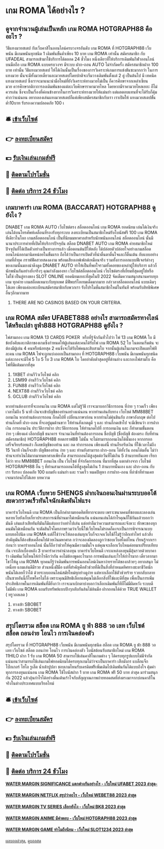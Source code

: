 # เกม ROMA ได้อย่างไร ?
## ดูจากจำนวนผู้เล่นเป็นหลัก เกม ROMA HOTGRAPH88 คืออะไร ?
วิธีแทงมวยสเตป กับเว็บคาสิโนออนไลน์ครบวงจรอันดับ เกม ROMA ที่ HOTGRAPH88 เว็บพนัน มีเกมพนันทุกชนิด 1 เดิมพันขั้นต่ำเพียง 10 บาท เกม ROMA เท่านั้น สมัครสมาชิก กับ UFADEAL สามารถเข้ามาใช้บริการได้ตลอด 24 ชั่วโมง หนึ่งเดียวที่ให้บริการเดิมพันกีฬาออนไลน์บนมือถือ เกม ROMA แบบครบวงจร มีระบบ ฝาก-ถอน AUTO ไม่จำกัดครั้ง สมัครสมาชิกฝาก 100 บาท เท่านั้น
วิธีแทงมวยสเตป ให้ได้เงินนั้นเป็นเรื่องของการวิเคราะห์เกมการแข่งขันซะมากกว่า ในการ แทงมวย นั้นจะมีทั้งมวยเดี่ยวและมวยสเตปโดยปกติจะเริ่มวางเดิมพันตั้งแต่ 2 คู่ เป็นต้นไป มี เทคนิคแทงมวยสเตป ซึ่งเราจะมาแนะนำมือใหม่ที่ยังวิเคราะห์ทางมวยไม่เป็น ก็ควรศึกษาจากเหล่าเซียนมวย ควรศึกษากติกาการลงเดิมพันของแต่ละเว็บศึกษาราคามวยไหล โดยหากมีราคามวยไหลเยอะ ก็ไม่ควรเล่น ซึ่งจะเป็นเรื่องที่ค่อนข้างยากในการวิเคราะห์ทางมวยให้แม่นยำ แต่ผลตอบแทนที่จะได้รับก็คุ้มค่ากว่าแน่นอน อยากลองเล่นแทงมวยสเตปก็แค่เพียงสมัครสมาชิกกับเรา เราเปิดให้ แทงมวยสเตปขั้นต่ำ10บาท รับรองความปลอดภัย 100 เ

## 🛎 [เข้าเว็บไซต์](https://bit.ly/3SdLNi2)
## 👉 [ลงทะเบียนสมัคร](https://bit.ly/3SdLNi2)
## 💵 [รับเงินเล่นเกมส์ฟรี](https://bit.ly/3dyRKHj)
## 👑 [ติดตามโปรโมชั่น](https://bit.ly/3dyRKHj)
## 📱 [ติดต่อ บริการ 24 ชัวโมง](https://bit.ly/3dyRKHj)

## เกมบาคาร่า เกม ROMA (BACCARAT) HOTGRAPH88 ดูยังไง ?
DNABET เกม ROMA AUTO เว็บไซต์ตรง สล็อตออนไลน์ เกม ROMA ยอดนิยม เล่นได้เงินจริง เล่นได้บนโทรศัพท์เคลื่อนที่รองรับทุกระบบ ลงทะเบียนเป็นสมาชิกใหม่รับโบนัสฟรี 100 เกม ROMA ที่เดียวในโลก เกมสล็อตออนไลน์ เป็นที่นิยมมหาศาลสำหรับนักพนันออนไลน์ สล็อตออนไลน์ นั้นมีนานาประการค่ายที่เปิดให้บริการปัจจุบัน สล็อต DNABET AUTO เกม ROMA ค่ายสมาชิกใหม่ปัจจุบันที่ได้เปิดตัวอย่างเป็นทางการแล้ว เมื่อตอนต้นปีให้หลัง ได้ปล่อยตัวปล่อยใจอย่างเกมสล็อตออนไลน์ออกมานิดหน่อยในขั้นแรก ถือได้ว่าเป็นการเปิดตัวที่น่าตื่นตาตื่นใจและก็ตื่นเต้น กับแบบอย่างเกมที่ล้ำยุค กราฟฟิคสวยสดงดงาม พร้อมเสียงเอฟเฟกต์เหมือนจริง รวมทั้งการออกแบบฟีเจอร์ต่างๆ ของเกมนั้นมองน่าดึงดูด DNABET AUTO ทำให้เป็นที่พอใจรวมทั้งคอยของเหล่าผู้ให้บริการ แล้วก็นักพนันกันอย่างยิ่งจริงๆ คุณกำลังมองหา เว็บไซต์สล็อตออนไลน์ เว็บไซต์ตรงที่เยี่ยมที่สุดอยู่ใช่หรือไม่ใช่ เป็นลู่ทางของ SLOT ONLINE ยอดนิยมเยอะที่สุดในปี 2022 จัดเต็มความสนุกสนานครบทุกเกม ทุกค่าย เกมสล็อตเหมาะกับทุกเพศ มีฟีพบร์ไอเทมเด็ดมากมาย กล่าวลาสล็อตออนไลน์ แบบเดิมๆได้เลย เพียงแค่ลงทะเบียนสมัครสมาชิกกับพวกเรา รับโปรโมชั่นสมาชิกใหม่ในทันที พร้อมรับสิทธิพิเศษอื่นๆอีกมากมาย
1. THERE ARE NO CASINOS BASED ON YOUR CRITERIA.

## เกม ROMA สมัคร UFABET888 อย่างไร สามารถสมัครทางไลน์ได้หรือเปล่า ยูฟ่า888 HOTGRAPH88 ดูยังไง ?
ไพ่สามกอง เกม ROMA 13 CARDS POKER  หรือที่รู้จักกันทั่วไปว่า ไพ่ 13 เกม ROMA ใบ มีข้อบังคับและกติกาของเกมซึ่งกำหนดให้ผู้เล่นแต่ละคนได้รับไพ่ เกม ROMA 52 ใบ ในตอนเริ่มต้น จะต้องมีผู้เล่น 4 คนหรือน้อยสุด 2 คนซึ่งจะได้รับไพ่คนละสิบสามใบ จากนั้นผู้เล่นในเกมจะเปิดเผยไพ่ทีละคน เกม ROMA ไพ่จะถูกแบ่งออกเป็นสามกอง ที่ HOTGRAPH88 เว็บพนัน มีเกมพนันทุกชนิด แต่ละกองจะมีไพ่ 5 ใบ 5 ใบ 3 เกม ROMA ใบ โดยลำดับต่ำสุดอยู่ที่ด้านล่าง และกองไพ่สามใบ คือ ไพ่ที่มีแต้มมากที่สุด
1. 1XBET อ่านรีวิวเว็บไซต์ คลิก
2. LSM99 อ่านรีวิวเว็บไซต์ คลิก
3. FUN88 อ่านรีวิวเว็บไซต์ คลิก
4. NEXT88 อ่านรีวิวเว็บไซต์ คลิก
5. GCLUB อ่านรีวิวเว็บไซต์ คลิก

หากท่านต้องการที่จะถอนเงิน เกม ROMA แต่ไม่รู้วิธี เราจะมาบอกวิธีการถอน ที่ง่าย ๆ รวดเร็ว เพียงเวลาไม่ถึง 5 นาที เงินจะเข้าบัญชีของท่านอย่างแน่นอน หากท่านเล่นกับทาง เว็บไซต์ MM88BET ถอนเงิน หากท่านต้องการถอน ก็กดไปที่ เปลี่ยนภาษาก่อน หากท่านไม่คุ้นชินกับ ภาษาอังกฤษ ต่อไปท่านก็กดที่ ฝาก-ถอน ที่จะอยู่มุมด้านขวา ให้ท่านสังเกตดูดี ๆ และ ท่านก็กดเข้าไป จะมีเขียนว่า การฝากเงิน การถอนเงิน ประวัติการฝาก ประวัติการถอน ให้ท่านกดไปที่ การถอนเงิน และ ก็ทำตามขั้นตอนง่าย ๆ เพียงแค่ เลือกบัญชี ธนาคาร จำนวนเงินที่ท่านต้องการถอน ชื่อบัญชี (ชื่อบัญชี ต้องตรง กับที่ท่านสมัครสมาชิก) HOTGRAPH88 ฮอตกราฟ88 ไม่นั้น จะไม่สามารถถอนเงินได้นั้นเอง หากกรอกเสร็จเรียบร้อยแล้ว ก็เลขบัญชีของท่าน และ กด ทำการถอน เพียงแค่นี้ ท่านก็รอรับเงิน ที่ใช้เวลาไม่ถึง 15 วินาที เงินก็จะเข้า บัญชีของท่าน ง่าย ๆ และ ท่านยังสามารถ ฝาก-ถอน ได้ทั้งวัน ถอนได้มอั้น ไม่ว่าท่านจะทำเงินได้มากมายมหาศาลเพียงใด สามารถถอนได้สูงสุดต่อวันที่ไม่เกิน 5 ล้านบาทกันเลย เรียกได้ว่า ทาง MM88BET ถอนเงิน เป็น เว็บไซต์ ที่จำกัดการถอน ที่มากที่สุด แตกต่างจาก เว็บไซต์ HOTGRAPH88 อื่น ๆ ที่ท่านสามารถถอนได้ที่สูงสุดไม่เกิน 1 ล้านบาทนั้นเอง และ ฝาก-ถอน กับเรา รับรอง ปลอดภัย 100 แถมยัง แม่นยำ และ รวดเร็ว หมดปัญหา การฝาก-ถอน ที่ล่าช้าที่ท่านเคยเจอมาก่อนไปได้เลย
บทความ

## เกม ROMA เว็บหวย 5HENGS ฝากเงินถอนเงินผ่านระบบออโต้ สะดวกรวดเร็วทันใจนักเดิมพันไฟแรง
บาคาร่าเว็บไหนดี เกม ROMA เป็นอีกคำถามยอดฮิตที่ยากจะตอบ เพราะขนาดคนที่ชอบและลองเล่นหลายเว็บยังเก็บเกี่ยวประสบการณ์ที่ผ่านมาไม่เหมือนกัน แน่นอนเล่นได้กำไรคุณก็ใช้กันแล้วบอกว่ามันดี เล่นแล้วเสียทันทีมันก็มีแต่บอกว่าอย่าไปเล่น แต่อย่าลืมว่าความสามารถและจังหวะ ทักษะของทุกคนมันไม่เหมือนกัน จะตัดสินใจโดยภาพรวมว่าเว็บนี้ใช่เว็บไหนไม่รอดก็คงจะเป็นการพิจารณาแบบแยบยลไปนิด เกม ROMA แต่ก็ใช่ว่าจะให้ลองเล่นทุกเว็บก็จะเจอเว็บใช่ก็ไม่รู้ว่าอีกเท่าไหร่ แล้วสิ่งสำคัญมันก็ต้องขับเคลื่อนไปด้วยเงินมหาศาล กว่าจะลองผิดลองถูกว่าชอบเว็บสไตล์ไหน เรียนรู้จากเราก่อนว่า บาคาร่าออนไลน์ นั้นก็ถือว่าช่วยให้คุณมีความมั่นใจ แต่คุณจะเลือกเว็บไหนค่อยมาเปรียบเทียบกัน เจาะลึกเบื้องหลัง 3 บาคาร่าควรค่าน่าลงทุน
บาคาร่าเว็บไหนดี เจาะแหล่งลงทุนมีลุ้นรวยด้วยบาคาร่า เดิมพันเว็บไหนให้กำไรดีกว่ากัน คงไม่ต้องพูดอะไรมาก การพนันเล่นอะไรให้กำไรมาก เดี๋ยวลากมาโชว์ให้ดู เกม ROMA ทุกคนก็รู้ว่าเดิมพันการพนันออนไลน์เงินหาง่ายรายได้ของกล้วยๆ อยากสนุก ไม่เหนื่อย แถมเล่นดีมีรวย ส่วนหนึ่งฝีมือ แต่ที่สำคัญคือตัวช่วยที่ดีเป็นสิ่งที่กำหนดทิศทางชะตาชีวิตนักพนันได้เลยก็ว่าได้ ด้วยระบบออนไลน์สมัยใหม่ทุกย่างดูง่าย แต่หากเลือกใช้ตัวช่วยร้าย รวยกลับกลายเป็นซวยอันนี้ก็โทษใครไม่ได้ เพราะคุณมีสิทธิเลือกแต่คุณไม่เลือกสิ่งที่ใช่และดีที่สุด เพื่อเป็นการเพิ่มประสิทธิภาพในการเดิมพันที่ดียิ่งกว่า เราจะมาเบิกตาบ่งบอกว่าเลือกเดิมพันกี่ทีก็ไม่มีผิดหวัง ระบบดีไม่มีพัง เกม ROMA แถมรับทรัพย์แบบปังๆกลับกันล้นไม้ล้นมือ ฝากถอนได้ด้วย TRUE WALLET ( ทรูวอลเลต )
1. ทางเข้า SBOBET
2. ทางเข้า SBOBET

## สรุปโดยรวม สล็อต เกม ROMA ยู ฟ่า 888 วอ เลท เว็บไซต์ สล็อต ถอนง่าย โอนไว การเงินคล่องตัว
สรุปโดยรวม ที่ HOTGRAPH88 เว็บพนัน มีเกมพนันทุกชนิด สล็อต เกม ROMA ยู ฟ่า 888 วอ เลท เว็บไซต์ สล็อต ถอนง่าย โอนไว การเงินคล่องตัว โบนัสต้อนรับสมาชิกใหม่ เกม ROMA 11HILO ฝาก 1 รับ เกม ROMA 50 สามารถใช้เล่นคาสิโนเกมต่าง ๆ ได้ครบทุกรูปแบบไม่มีจำกัด แน่นอนว่าสามารถใช้เล่นเกมไพ่ยอดนิยมได้ครบทุกเกมไม่ว่าจะเป็นบาคาร่า เสือมังกร แบล็กแจ็ก โป๊กเกอร์ ไฮโล รูเล็ต น้ำเต้าปูปลา ชอบเกมไหนรับเครดิตฟรีเพิ่มเติมไปเดิมพันกันได้แบบถึงใจ คุ้มค่าทุกการลงทุนแน่นอน เกม ROMA ใช้โบนัสฝาก 1 บาท เกม ROMA ฟรี 50 บาท ล่าสุด มาร่วมสนุกกัน 2022 แล้วลุ้นกำไรได้อย่างตื่นเต้นเร้าใจกับสัญญาณภาพถ่ายทอดสดที่ส่งตรงมาจากบ่อนคาสิโนจริงในต่างประเทศแบบเรียลไทม์

## 🛎 [เข้าเว็บไซต์](https://bit.ly/3SdLNi2)
## 👉 [ลงทะเบียนสมัคร](https://bit.ly/3SdLNi2)
## 💵 [รับเงินเล่นเกมส์ฟรี](https://bit.ly/3dyRKHj)
## 👑 [ติดตามโปรโมชั่น](https://bit.ly/3dyRKHj)
## 📱 [ติดต่อ บริการ 24 ชัวโมง](https://bit.ly/3dyRKHj)

#### [WATER MARGIN SIGNIFICANCE แตกต่างกันอย่างไร - เว็บใหม่ UFABET 2023 ล่าสุด-](https://atom.io/themes/water%20margin%20significance%20แตกต่างกันอย่างไร%20-%20เว็บใหม่%20ufabet%202023%20ล่าสุด-)
#### [WATER MARGIN NETFLIX สรุปว่าอะไร - เว็บใหม่ WEBET88 2023 ล่าสุด](https://atom.io/themes/water%20margin%20netflix%20สรุปว่าอะไร%20-%20เว็บใหม่%20webet88%202023%20ล่าสุด)
#### [WATER MARGIN TV SERIES เลือกยังไง - เว็บใหม่ BK8 2023 ล่าสุด](https://atom.io/themes/water%20margin%20tv%20series%20เลือกยังไง%20-%20เว็บใหม่%20bk8%202023%20ล่าสุด)
#### [WATER MARGIN ANIME มีคำตอบ - เว็บใหม่ HOTGRAPH88 2023 ล่าสุด](https://atom.io/themes/water%20margin%20anime%20มีคำตอบ%20-%20เว็บใหม่%20hotgraph88%202023%20ล่าสุด)
#### [WATER MARGIN GAME ทำไมถึงนิยม - เว็บใหม่ SLOT1234 2023 ล่าสุด](https://atom.io/themes/water%20margin%20game%20ทำไมถึงนิยม%20-%20เว็บใหม่%20slot1234%202023%20ล่าสุด)

[ผลบอลล่าสุด](https://siamsport.tv "ผลบอลล่าสุด"), [ดูบอลสด](https://siamsport.tv/ดูบอลสด "ดูบอลสด")